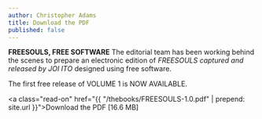 ```yaml
---
author: Christopher Adams
title: Download the PDF
published: false
---
```


<strong>FREESOULS, FREE SOFTWARE</strong> The editorial team has been working behind the scenes to prepare an electronic edition of <em>FREESOULS captured and released by JOI ITO</em> designed using free software.

The first free release of VOLUME 1 is NOW AVAILABLE.

<a class="read-on" href="{{ "/thebooks/FREESOULS-1.0.pdf" | prepend: site.url }}">Download the PDF</a> [16.6 MB]
